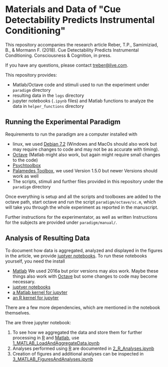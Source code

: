 # Materials and Data of "Cue Detectability Predicts Instrumental Conditioning" 

This repository accompanies the research article Reber, T.P., Samimiziad, B., & Mormann F. (2018). Cue Detectability Predicts Instrumental Conditioning. Consciousness & Cognition, in press.

If you have any questions, please contact <treber@live.com>.

This repository provides:

- Matlab/Octave code and stimuli used to run the experiment under `paradigm` directory
- resulting data in the `logs` directory
- jupyter notebooks (`.ipynb` files) and Matlab functions to analyze the data in `helper_functions` directory

## Running the Experimental Paradigm
Requirements to run the paradigm are a computer installed with

- linux, we used [Debian 7.2](http://www.debian.org) (Windows and MacOs should also work but may require changes to code and may not be as accurate with timing). 
- [Octave](https://www.gnu.org/software/octave/) (Matlab might also work, but again might require small changes to the code)
- [Psychtoolbox](http://psychtoolbox.org/)
- [Palamedes Toolbox](http://www.palamedestoolbox.org/download.html), we used Version 1.5.0 but newer Versions should work as well
- The scripts, stimuli and further files provided in this repository under the `paradigm` directory

Once everything is setup and all the scripts and toolboxes are added to the octave path, start octave and run the script `paradigm/octave/sc.m`, which will take you through the whole experiment as reported in the manuscript. 

Further instructions for the experimentator, as well as written Instructions for the subjects are provided under `paradigm/manual/`.  


## Analysis of Resulting Data
To document how data is aggregated, analyzed and displayed in the figures in the article, we provide [juptyer notebooks](http://wwww.jupyter.org). To run these notebooks yourself, you need the install 

- [Matlab](http://www.mathworks.com) We used 2016a but prior versions may alos work. Maybe these things also work with [Octave](https://www.gnu.org/software/octave/) but some changes to code may become necessary. 
- [juptyer notebooks](http://wwww.jupyter.org)
- [a Matlab kernel for jupyter](https://github.com/calysto/matlab_kernel)
- [an R kernel for jupyter](https://github.com/IRkernel/IRkernel)

There are a few more dependencies, which are mentioned in the notebook themselves.

The are three jupyter notebook:

1. To see how we aggregated the data and store them for further processing in [R](https://www.r-project.org/) and [Matlab](https://www.mathworks.com/), use  [1_MATLAB_LoadAndAggregateData.ipynb ](http://www.github.com/rebrowski/conditioning/blob/master/1_MATLAB_LoadAndAggregateData.ipynb)
2. Analyses performed using [R](https://www.r-project.org/) are documented in [2_R_Analyses.ipynb ](http://www.github.com/rebrowski/conditioning/blob/master/2_R_Analyses.ipynb)
3. Creation of figures and additional analyses can be inspected in [3_MATLAB_FiguresAndAnalyses.ipynb](http://www.github.com/rebrowski/conditioning/blob/master/3_MATLAB_FiguresAndAnalyses.ipynb)
